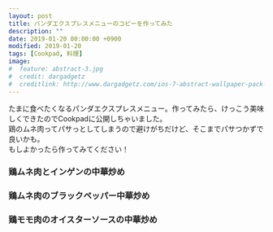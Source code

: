 ```yaml
---
layout: post
title: パンダエクスプレスメニューのコピーを作ってみた
description: ""
date: 2019-01-20 00:00:00 +0900
modified: 2019-01-20
tags: [Cookpad, 料理]
image:
#  feature: abstract-3.jpg
#  credit: dargadgetz
#  creditlink: http://www.dargadgetz.com/ios-7-abstract-wallpaper-pack-for-iphone-5-and-ipod-touch-retina/
---
```


<div> </div>

たまに食べたくなるパンダエクスプレスメニュー。作ってみたら、けっこう美味しくできたのでCookpadに公開しちゃいました。  
鶏のムネ肉ってパサっとしてしまうので避けがちだけど、そこまでパサつかずで良いかも。  
もしよかったら作ってみてください！

### 鶏ムネ肉とインゲンの中華炒め
<div class="post-image-center">
<script src='https://widgets.cookpad.com/recipes/5461774.js?k=f1117d29&fit_width=1' type='text/javascript'></script>
</div>

### 鶏ムネ肉のブラックペッパー中華炒め
<div class="post-image-center">
<script src='https://widgets.cookpad.com/recipes/5461810.js?k=d819bc4f&fit_width=1' type='text/javascript'></script>
</div>

### 鶏モモ肉のオイスターソースの中華炒め
<div class="post-image-center">
<script src='https://widgets.cookpad.com/recipes/5461081.js?k=87e2cd10&fit_width=1' type='text/javascript'></script>
</div>
